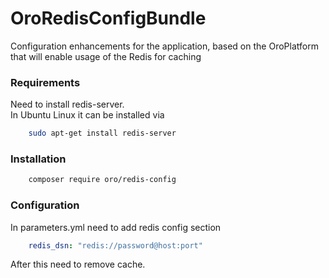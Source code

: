 # OroRedisConfigBundle

Configuration enhancements for the application, based on the OroPlatform that will enable usage of the Redis for caching

### Requirements
Need to install redis-server.  
In Ubuntu Linux it can be installed via
``` bash
    sudo apt-get install redis-server
```

### Installation
``` bash
    composer require oro/redis-config 
```

### Configuration
In parameters.yml need to add redis config section
``` yaml
    redis_dsn: "redis://password@host:port"
```

After this need to remove cache.
